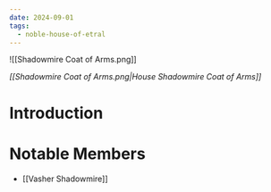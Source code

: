```yaml
---
date: 2024-09-01
tags:
  - noble-house-of-etral
---
```

![[Shadowmire Coat of Arms.png]]

*[[Shadowmire Coat of Arms.png|House Shadowmire Coat of Arms]]*

# Introduction


# Notable Members
- [[Vasher Shadowmire]]
